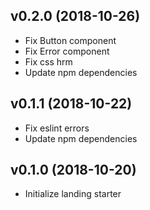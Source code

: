 ## v0.2.0 (2018-10-26)

- Fix Button component
- Fix Error component
- Fix css hrm
- Update npm dependencies

## v0.1.1 (2018-10-22)

- Fix eslint errors
- Update npm dependencies

## v0.1.0 (2018-10-20)

- Initialize landing starter
